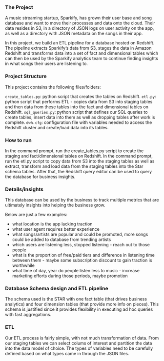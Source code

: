 ### The Project
A music streaming startup, Sparkify, has grown their user base and song database and want to move their processes and data onto the cloud. Their data resides in S3, in a directory of JSON logs on user activity on the app, as well as a directory with JSON metadata on the songs in their app.

In this project, we build an ETL pipeline for a database hosted on Redshift. The pipeline extracts Sparkify’s data from S3, stages the data in Amazon Redshift and transforms data into a set of fact and dimensional tables which can then be used by the Sparkify analytics team to continue finding insights in what songs their users are listening to.

### Project Structure
This project contains the following files/folders:

`create_tables.py`: python script that creates the tables on Redshift.
`etl.py`: python script that performs ETL - copies data from S3 into staging tables and then data from these tables into the fact and dimensional tables on Redshift.
`sql_queries.py`: python script that defines our SQL queries to create tables, insert data into them as well as dropping tables after work is complete.
`dwh.cfg`: configuration file with variables needed to access the Redshift cluster and create/load data into its tables.

### How to run
In the command prompt, run the create_tables.py script to create the staging and fact/dimensional tables on Redshift.
In the command prompt, run the etl.py script to copy data from S3 into the staging tables as well as extract, transform and load data from the staging tables into the Star schema tables.
After that, the Redshift query editor can be used to query the database for business insights.

### Details/insights

This database can be used by the business to track multiple metrics that are ultimately insights into helping the business grow.

Below are just a few examples:

- what location is the app lacking traction
- what user agent requires better experience
- what songs/artists are popular and could be promoted, more songs could be added to database from trending artists
- which users are listening less, stopped listening - reach out to those people
- what is the proportion of free/paid tiers and difference in listening time between them - maybe some subscription discount to gain traction is worthwhile
- what time of day, year do people listen less to music - increase marketing efforts during those periods, maybe promotion


### Database Schema design and ETL pipeline
The schema used is the STAR with one fact table (that drives business analytics) and four dimension tables (that provide more info on pieces). This schema is justified since it provides flexibility in executing ad hoc queries with fast aggregations.

### ETL

Our ETL process is fairly simple, with not much transformation of data. From our staging tables we can select colums of interest and partition the data into the data model of choice. The types of variables need to be carefully defined based on what types came in through the JSON files.
